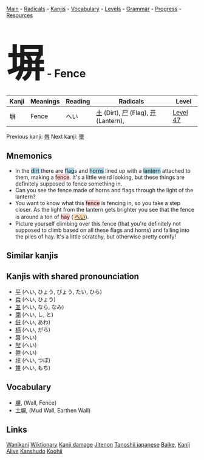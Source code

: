 <style> bigfont {font-size: 100px}</style>
[Main](../README.md) -
[Radicals](../radicals.md) -
[Kanjis](../kanjis.md) -
[Vocabulary](../vocabulary.md) -
[Levels](../levels.md) -
[Grammar](../grammar.md) - 
[Progress](../progress.md) -
[Resources](../resources.md)
# <bigfont> 塀</bigfont> - Fence 

| Kanji | Meanings | Reading | Radicals | Level |
| --- | --- | --- | --- | --- |
| 塀 | Fence | へい | [土](../radicals/土.md) (Dirt), [尸](../radicals/尸.md) (Flag), [开](../radicals/开.md) (Lantern),  | [Level 47](../levels/wk_level47.md) |

Previous kanji: [唇](唇.md) Next kanji: [墜](墜.md) 

## Mnemonics
 * In the <span style="background-color:#ADD8E6"> dirt</span> there are <span style="background-color:#ADD8E6"> flag</span>s and <span style="background-color:#ADD8E6"> horns</span> lined up with a <span style="background-color:#ADD8E6"> lantern</span> attached to them, making a <span style="background-color:#ffcccb"> fence</span>. It's a little weird looking, but these things are definitely supposed to fence something in.
* Can you see the fence made of horns and flags through the light of the lantern?
* You want to know what this <span style="background-color:#ffcccb"> fence</span> is fencing in, so you take a step closer. As the light from the lantern gets brighter you see that the fence is around a ton of <span style="background-color:#ffcccb"> hay</span> (<span style="background-color:#fed8b1"> [へい](https://jisho.org/search/へい)</span>).
* Picture yourself climbing over this fence (that you're definitely not supposed to climb based on all these flags and horns) and falling into the piles of hay. It's a little scratchy, but otherwise pretty comfy!


## Similar kanjis
 


## Kanjis with shared pronounciation
 * [平](平.md) (へい, ひょう, びょう, たい, ひら)
* [兵](兵.md) (へい, ひょう)
* [並](並.md) (へい, なら, なみ)
* [閉](閉.md) (へい, し, と)
* [併](併.md) (へい, あわ)
* [柄](柄.md) (へい, がら)
* [幣](幣.md) (へい)
* [陛](陛.md) (へい)
* [弊](弊.md) (へい)
* [坪](坪.md) (へい, つぼ)
* [餅](餅.md) (へい, もち)



## Vocabulary
 * [塀](../vocabulary/塀.md), (Wall, Fence)
* [土塀](../vocabulary/塀.md), (Mud Wall, Earthen Wall)




## Links 


[Wanikani](https://www.wanikani.com/kanji/塀)
[Wiktionary](https://en.wiktionary.org/wiki/塀)
[Kanji damage](http://www.kanjidamage.com/kanji/search?utf8=✓&q=塀)
[Jitenon](https://jitenon.com/kanji/塀)
[Tanoshii japanese](https://www.tanoshiijapanese.com/dictionary/kanji.cfm?k=塀)
[Baike](https://baike.baidu.com/item/塀),
[Kanji Alive](https://app.kanjialive.com/塀)
[Kanshudo](https://www.kanshudo.com/searchmn?q=塀)
[Koohii](https://kanji.koohii.com/study/kanji/塀)
